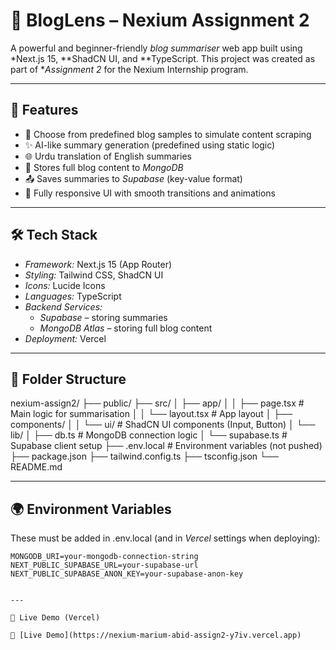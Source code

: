 # 📰 BlogLens – Nexium Assignment 2

A powerful and beginner-friendly *blog summariser* web app built using *Next.js 15, **ShadCN UI, and **TypeScript. This project was created as part of **Assignment 2* for the Nexium Internship program.

---

## 🚀 Features

- 🧠 Choose from predefined blog samples to simulate content scraping
- ✨ AI-like summary generation (predefined using static logic)
- 🌐 Urdu translation of English summaries
- 💾 Stores full blog content to *MongoDB*
- 📤 Saves summaries to *Supabase* (key-value format)
- 📱 Fully responsive UI with smooth transitions and animations

---

## 🛠️ Tech Stack

- *Framework:* Next.js 15 (App Router)
- *Styling:* Tailwind CSS, ShadCN UI
- *Icons:* Lucide Icons
- *Languages:* TypeScript
- *Backend Services:*
  - *Supabase* – storing summaries
  - *MongoDB Atlas* – storing full blog content
- *Deployment:* Vercel

---

## 📂 Folder Structure

nexium-assign2/ ├── public/ ├── src/ │   ├── app/ │   │   ├── page.tsx         # Main logic for summarisation │   │   └── layout.tsx       # App layout │   ├── components/ │   │   └── ui/              # ShadCN UI components (Input, Button) │   └── lib/ │       ├── db.ts            # MongoDB connection logic │       └── supabase.ts      # Supabase client setup ├── .env.local               # Environment variables (not pushed) ├── package.json ├── tailwind.config.ts ├── tsconfig.json └── README.md

---

## 🌍 Environment Variables

These must be added in .env.local (and in *Vercel* settings when deploying):

```env
MONGODB_URI=your-mongodb-connection-string
NEXT_PUBLIC_SUPABASE_URL=your-supabase-url
NEXT_PUBLIC_SUPABASE_ANON_KEY=your-supabase-anon-key


---

🔗 Live Demo (Vercel)

🚀 [Live Demo](https://nexium-marium-abid-assign2-y7iv.vercel.app)

